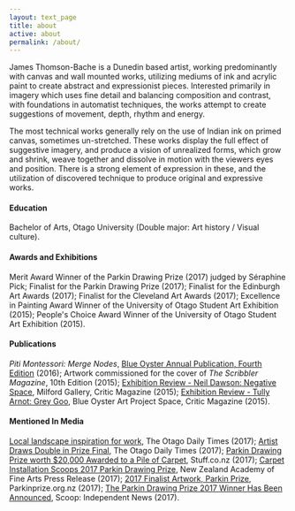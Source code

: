 ```yaml
---
layout: text_page
title: about
active: about
permalink: /about/
---
```


James Thomson-Bache is a Dunedin based artist, working predominantly with canvas and wall mounted works, utilizing mediums of ink and acrylic paint to create abstract and expressionist pieces. Interested primarily in imagery which uses fine detail and balancing composition and contrast, with foundations in automatist techniques, the works attempt to create suggestions of movement, depth, rhythm and energy.

The most technical works generally rely on the use of Indian ink on primed canvas, sometimes un-stretched. These works display the full effect of suggestive imagery, and produce a vision of unrealized forms, which grow and shrink, weave together and dissolve in motion with the viewers eyes and position. There is a strong element of expression in these, and the utilization of discovered technique to produce original and expressive works.

#### Education

Bachelor of Arts, Otago University (Double major: Art history / Visual culture).

#### Awards and Exhibitions

Merit Award Winner of the Parkin Drawing Prize (2017) judged by Séraphine Pick; Finalist for the Parkin Drawing Prize (2017); Finalist for the Edinburgh Art Awards (2017); Finalist for the Cleveland Art Awards (2017); Excellence in Painting Award Winner of the University of Otago Student Art Exhibition (2015); People's Choice Award Winner of the University of Otago Student Art Exhibition (2015).

#### Publications

*Piti Montessori: Merge Nodes*, [Blue Oyster Annual Publication, Fourth Edition](https://jamest-b.tumblr.com/about#mce_temp_url#) (2016); Artwork commissioned for the cover of *The Scribbler Magazine*, 10th Edition (2015); [Exhibition Review - Neil Dawson: Negative Space](http://t.umblr.com/redirect?z=https%3A%2F%2Fwww.critic.co.nz%2Fculture%2Farticle%2F5150%2Fneil-dawson----negative-space&t=N2UxNGVhNmQ1YjAyNWJjZjc3MTE5ODM3NGY4MTU4ZWE5MjNiOThjOCxUbU4zdWpESg%3D%3D&p=&m=0), Milford Gallery, Critic Magazine (2015); [Exhibition Review - Tully Arnot: Grey Goo](http://t.umblr.com/redirect?z=https%3A%2F%2Fwww.critic.co.nz%2Fculture%2Farticle%2F5386%2Ftully-arnot---grey-goo&t=OTAyMmYyZTg1OTgyMzVjMjFhMTllOTQxNTI0YjYyMjc5YmVlYmJhNixUbU4zdWpESg%3D%3D&p=&m=0), Blue Oyster Art Project Space, Critic Magazine (2015).

#### Mentioned In Media

[Local landscape inspiration for work](http://t.umblr.com/redirect?z=https%3A%2F%2Fwww.odt.co.nz%2Fentertainment%2Farts%2Flocal-landscape-inspiration-work&t=NTFmNDc2ZTE5NzcyMWNjNGQyOTY1NTA4NGM1NjY3MTE3MzU5NzdlZSxUbU4zdWpESg%3D%3D&p=&m=0), The Otago Daily Times (2017); [Artist Draws Double in Prize Final](http://t.umblr.com/redirect?z=https%3A%2F%2Fwww.odt.co.nz%2Fnews%2Fdunedin%2Fartist-draws-double-prize-final&t=YzE0MzVmYWM1YzMzMzgxMGQ5NTZhNWY1MWM3OTNiNWI1NjE0NTk3YyxUbU4zdWpESg%3D%3D&p=&m=0), The Otago Daily Times (2017); [Parkin Drawing Prize worth $20,000 Awarded to a Pile of Carpet](http://t.umblr.com/redirect?z=https%3A%2F%2Fwww.stuff.co.nz%2Fentertainment%2Farts%2F95334929%2Fparkin-drawing-prize-worth-20000-awarded-to-a-pile-of-carpet&t=YmVlMjJkNjhhNjM1NGMyOTM1N2U5YjE4MWM4OTVhODhlODJiOGFmMSxUbU4zdWpESg%3D%3D&p=&m=0), Stuff.co.nz (2017); [Carpet Installation Scoops 2017 Parkin Drawing Prize](http://t.umblr.com/redirect?z=http%3A%2F%2Fwww.nzafa.com%2Fweb%2Fsites%2Fdefault%2Ffiles%2FPress%2520Release%2520-%2520Winner.pdf&t=YmIxODM0NTU3ZWVhYjc5MjcwOTMxZmViYTcxYjkxMTg0YjRlYTE0NixUbU4zdWpESg%3D%3D&p=&m=0), New Zealand Academy of Fine Arts Press Release (2017); [2017 Finalist Artwork, Parkin Prize](http://t.umblr.com/redirect?z=https%3A%2F%2Fparkinprize.org.nz%2F2017%2520Finalist%2520Artwork&t=ZjNmZTMxZDlhZWIyZTEzOTc2MGZhZjFkODhiODZkYzY1YTc5YWZiMCxUbU4zdWpESg%3D%3D&p=&m=0), Parkinprize.org.nz (2017); [The Parkin Drawing Prize 2017 Winner Has Been Announced](http://t.umblr.com/redirect?z=http%3A%2F%2Fwww.scoop.co.nz%2Fstories%2FCU1708%2FS00034%2Fthe-parkin-drawing-prize-2017-winner-has-been-announced.htm&t=ZjQ5MWNkMjU3MDZjOGU3OWM4MmM3ZDI3OWNmYjBjZWYzMmQ0ZGE2ZSxUbU4zdWpESg%3D%3D&p=&m=0), Scoop: Independent News (2017).

